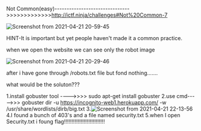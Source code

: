 Not Common(easy)------------------------------->>>>>>>>>>>>>http://ictf.ninja/challenges#Not%20Common-7

![Screenshot from 2021-04-21 20-59-45](https://user-images.githubusercontent.com/70789856/115580838-1779c980-a2e5-11eb-8921-618941c40058.png)

HINT-It is important but yet people haven't made it a common practice.

when we open the website we can see only the robot image

![Screenshot from 2021-04-21 20-29-46](https://user-images.githubusercontent.com/70789856/115580927-2f514d80-a2e5-11eb-9be5-eca26a63cad6.png)

after i have gone through /robots.txt file but fond nothing.......

what would be the soluton???

1.install gobuster tool ---->>>> sudo apt-get install gobuster
2.use cmd----->>> gobuster dir -u https://incognito-web1.herokuapp.com/ -w /usr/share/wordlists/dirb/big.txt
3.![Screenshot from 2021-04-21 22-13-56](https://user-images.githubusercontent.com/70789856/115590742-f1f1bd80-a2ee-11eb-877d-5d6d5da5e020.png)
4.I found a bunch of 403's and a file named security.txt
5.when I open Security.txt i foung flag!!!!!!!!!!!!!!!!!!!!!!!!!!!
